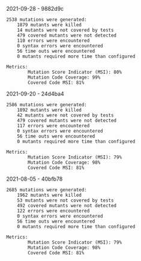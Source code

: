 2021-09-28 - 9882d9c

    2538 mutations were generated:
        1879 mutants were killed
        14 mutants were not covered by tests
        479 covered mutants were not detected
        110 errors were encountered
        0 syntax errors were encountered
        56 time outs were encountered
        0 mutants required more time than configured

    Metrics:
            Mutation Score Indicator (MSI): 80%
            Mutation Code Coverage: 99%
            Covered Code MSI: 81%


2021-09-20 - 24d4ba4

    2586 mutations were generated:
        1892 mutants were killed
        42 mutants were not covered by tests
        479 covered mutants were not detected
        117 errors were encountered
        0 syntax errors were encountered
        56 time outs were encountered
        0 mutants required more time than configured

    Metrics:
            Mutation Score Indicator (MSI): 79%
            Mutation Code Coverage: 98%
            Covered Code MSI: 81%


2021-08-05 - 40bfb78

    2685 mutations were generated:
        1962 mutants were killed
        53 mutants were not covered by tests
        492 covered mutants were not detected
        122 errors were encountered
        0 syntax errors were encountered
        56 time outs were encountered
        0 mutants required more time than configured

    Metrics:
            Mutation Score Indicator (MSI): 79%
            Mutation Code Coverage: 98%
            Covered Code MSI: 81%